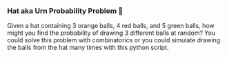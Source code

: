 ### Hat aka Urn Probability Problem :tophat:

Given a hat containing 3 orange balls, 4 red balls, and 5 green balls, how might you find the probability of drawing 3 different balls at random? You could solve this problem with combinatorics or you could simulate drawing the balls from the hat many times with this python script.
